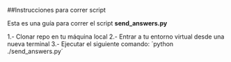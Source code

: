 ##Instrucciones para correr script

Esta es una guía para correr el script **send_answers.py** 

1.- Clonar repo en tu máquina local
2.- Entrar a tu entorno virtual desde una nueva terminal
3.- Ejecutar el siguiente comando: ´python ./send_answers.py´
